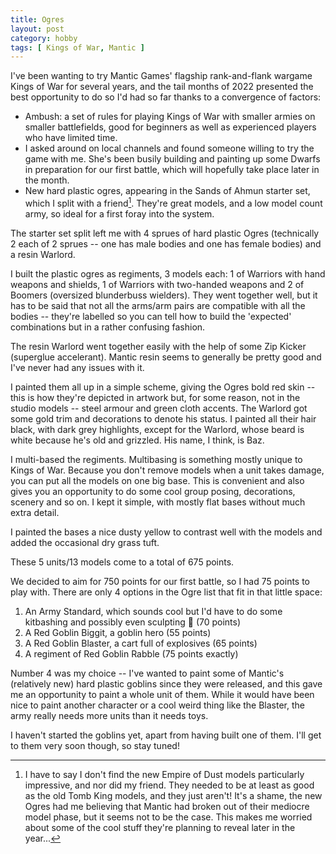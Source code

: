 ```yaml
---
title: Ogres
layout: post
category: hobby
tags: [ Kings of War, Mantic ]
---
```


I've been wanting to try Mantic Games' flagship rank-and-flank wargame Kings of War for several years, and the tail months of 2022 presented the best opportunity to do so I'd had so far thanks to a convergence of factors:

- Ambush: a set of rules for playing Kings of War with smaller armies on smaller battlefields, good for beginners as well as experienced players who have limited time.
- I asked around on local channels and found someone willing to try the game with me. She's been busily building and painting up some Dwarfs in preparation for our first battle, which will hopefully take place later in the month.
- New hard plastic ogres, appearing in the Sands of Ahmun starter set, which I split with a friend[^1]. They're great models, and a low model count army, so ideal for a first foray into the system.

The starter set split left me with 4 sprues of hard plastic Ogres (technically 2 each of 2 sprues -- one has male bodies and one has female bodies) and a resin Warlord.

I built the plastic ogres as regiments, 3 models each: 1 of Warriors with hand weapons and shields, 1 of Warriors with two-handed weapons and 2 of Boomers (oversized blunderbuss wielders). They went together well, but it has to be said that not all the arms/arm pairs are compatible with all the bodies -- they're labelled so you can tell how to build the 'expected' combinations but in a rather confusing fashion.

The resin Warlord went together easily with the help of some Zip Kicker (superglue accelerant). Mantic resin seems to generally be pretty good and I've never had any issues with it.

I painted them all up in a simple scheme, giving the Ogres bold red skin -- this is how they're depicted in artwork but, for some reason, not in the studio models -- steel armour and green cloth accents. The Warlord got some gold trim and decorations to denote his status. I painted all their hair black, with dark grey highlights, except for the Warlord, whose beard is white because he's old and grizzled. His name, I think, is Baz. 

I multi-based the regiments. Multibasing is something mostly unique to Kings of War. Because you don't remove models when a unit takes damage, you can put all the models on one big base. This is convenient and also gives you an opportunity to do some cool group posing, decorations, scenery and so on. I kept it simple, with mostly flat bases without much extra detail. 

I painted the bases a nice dusty yellow to contrast well with the models and added the occasional dry grass tuft. 

These 5 units/13 models come to a total of 675 points.

We decided to aim for 750 points for our first battle, so I had 75 points to play with. There are only 4 options in the Ogre list that fit in that little space:

1. An Army Standard, which sounds cool but I'd have to do some kitbashing and possibly even sculpting :grimacing: (70 points)
2. A Red Goblin Biggit, a goblin hero (55 points)
3. A Red Goblin Blaster, a cart full of explosives (65 points)
4. A regiment of Red Goblin Rabble (75 points exactly)

Number 4 was my choice -- I've wanted to paint some of Mantic's (relatively new) hard plastic goblins since they were released, and this gave me an opportunity to paint a whole unit of them. While it would have been nice to paint another character or a cool weird thing like the Blaster, the army really needs more units than it needs toys.

I haven't started the goblins yet, apart from having built one of them. I'll get to them very soon though, so stay tuned!

[^1]: I have to say I don't find the new Empire of Dust models particularly impressive, and nor did my friend. They needed to be at least as good as the old Tomb King models, and they just aren't! It's a shame, the new Ogres had me believing that Mantic had broken out of their mediocre model phase, but it seems not to be the case. This makes me worried about some of the cool stuff they're planning to reveal later in the year...